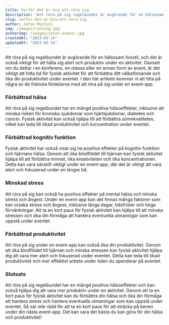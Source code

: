 ```yaml
---
title: Varför det är bra att röra sig
description: "Att röra på sig regelbundet är avgörande för en hälsosam livsstil, och det är också viktigt för att hålla sig alert och produktiv under en aktivitet."
slug: varfor-det-ar-bra-att-rora-sig
author: Jeton Mustini
img: /images/running.jpg
authorImg: /images/jeton-avatar.jpg
createdAt: "2023-03-14"
updatedAt: "2023-03-14"
---
```


Att röra på sig regelbundet är avgörande för en hälsosam livsstil, och det är också viktigt för att hålla sig alert och produktiv under en aktivitet. Oavsett om du deltar i en konferens, en mässa eller en annan form av event, är det viktigt att hitta tid för fysisk aktivitet för att förbättra ditt välbefinnande och öka din produktivitet under eventet. I den här artikeln kommer vi att titta på några av de främsta fördelarna med att röra på sig under en event-app.

### Förbättrad hälsa

Att röra på sig regelbundet har en mängd positiva hälsoeffekter, inklusive att minska risken för kroniska sjukdomar som hjärtsjukdomar, diabetes och cancer. Fysisk aktivitet kan också hjälpa till att förbättra sömnkvaliteten, vilket kan leda till ökad produktivitet och koncentration under eventet.

### Förbättrad kognitiv funktion

Fysisk aktivitet har också visat sig ha positiva effekter på kognitiv funktion och hjärnans hälsa. Genom att öka blodflödet till hjärnan kan fysisk aktivitet hjälpa till att förbättra minnet, öka kreativiteten och öka koncentrationen. Detta kan vara särskilt viktigt under en event-app, där det är viktigt att vara alert och fokuserad under en längre tid.

### Minskad stress

Att röra på sig kan också ha positiva effekter på mental hälsa och minska stress och ångest. Under en event-app kan det finnas många faktorer som kan orsaka stress och ångest, inklusive långa dagar, tidsfrister och höga förväntningar. Att ta en kort paus för fysisk aktivitet kan hjälpa till att minska stressen och öka din förmåga att hantera eventuella utmaningar som kan uppstå under eventet.

### Förbättrad produktivitet

Att röra på sig under en event-app kan också öka din produktivitet. Genom att öka blodflödet till hjärnan och minska stressen kan fysisk aktivitet hjälpa dig att vara mer alert och fokuserad under eventet. Detta kan leda till ökad produktivitet och mer effektivt arbete under tiden du spenderar på eventet.

### Slutsats

Att röra på sig regelbundet har en mängd positiva hälsoeffekter och kan också hjälpa dig att vara mer produktiv under en aktivitet. Genom att ta en kort paus för fysisk aktivitet kan du förbättra din hälsa och öka din förmåga att hantera stress och hantera eventuella utmaningar som kan uppstå under eventet. Så var inte rädd för att ta en kort paus för att sträcka på benen under din nästa event-app. Det kan vara det bästa du kan göra för din hälsa och produktivitet!
